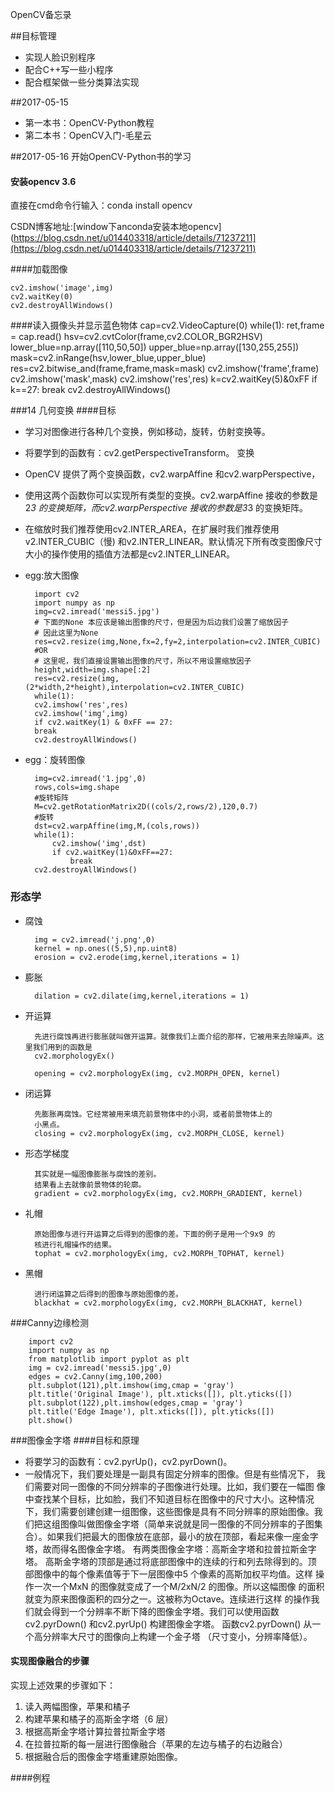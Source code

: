OpenCV备忘录

##目标管理
- 实现人脸识别程序
- 配合C++写一些小程序
- 配合框架做一些分类算法实现



##2017-05-15
- 第一本书：OpenCV-Python教程
- 第二本书：OpenCV入门-毛星云


##2017-05-16
开始OpenCV-Python书的学习
#### 安装opencv 3.6
直接在cmd命令行输入：conda install opencv

CSDN博客地址:[window下anconda安装本地opencv](https://blog.csdn.net/u014403318/article/details/71237211](https://blog.csdn.net/u014403318/article/details/71237211)

####加载图像

	cv2.imshow('image',img)
	cv2.waitKey(0)
	cv2.destroyAllWindows()

####读入摄像头并显示蓝色物体
		cap=cv2.VideoCapture(0)
		while(1):
		    ret,frame = cap.read()
		    hsv=cv2.cvtColor(frame,cv2.COLOR_BGR2HSV)
		    lower_blue=np.array([110,50,50])
		    upper_blue=np.array([130,255,255])
		    mask=cv2.inRange(hsv,lower_blue,upper_blue)
		    res=cv2.bitwise_and(frame,frame,mask=mask)
		    cv2.imshow('frame',frame)
		    cv2.imshow('mask',mask)
		    cv2.imshow('res',res)
		    k=cv2.waitKey(5)&0xFF
		    if k==27:
		        break
		cv2.destroyAllWindows()

###14 几何变换
####目标


- 学习对图像进行各种几个变换，例如移动，旋转，仿射变换等。
- 将要学到的函数有：cv2.getPerspectiveTransform。
变换
- OpenCV 提供了两个变换函数，cv2.warpAffine 和cv2.warpPerspective，
- 使用这两个函数你可以实现所有类型的变换。cv2.warpAffine 接收的参数是2*3 的变换矩阵，而cv2.warpPerspective 接收的参数是3*3 的变换矩阵。
- 在缩放时我们推荐使用cv2.INTER_AREA，在扩展时我们推荐使用v2.INTER_CUBIC（慢) 和v2.INTER_LINEAR。默认情况下所有改变图像尺寸大小的操作使用的插值方法都是cv2.INTER_LINEAR。
- egg:放大图像

		import cv2
		import numpy as np
		img=cv2.imread('messi5.jpg')
		# 下面的None 本应该是输出图像的尺寸，但是因为后边我们设置了缩放因子
		# 因此这里为None
		res=cv2.resize(img,None,fx=2,fy=2,interpolation=cv2.INTER_CUBIC)
		#OR
		# 这里呢，我们直接设置输出图像的尺寸，所以不用设置缩放因子
		height,width=img.shape[:2]
		res=cv2.resize(img,(2*width,2*height),interpolation=cv2.INTER_CUBIC)
		while(1):
		cv2.imshow('res',res)
		cv2.imshow('img',img)
		if cv2.waitKey(1) & 0xFF == 27:
		break
		cv2.destroyAllWindows()
		
- egg：旋转图像

		img=cv2.imread('1.jpg',0)
		rows,cols=img.shape
		#旋转矩阵
		M=cv2.getRotationMatrix2D((cols/2,rows/2),120,0.7)
		#旋转
		dst=cv2.warpAffine(img,M,(cols,rows))
		while(1):
		    cv2.imshow('img',dst)
		    if cv2.waitKey(1)&0xFF==27:
		        break
		cv2.destroyAllWindows()

### 形态学
- 腐蚀

		img = cv2.imread('j.png',0)
		kernel = np.ones((5,5),np.uint8)
		erosion = cv2.erode(img,kernel,iterations = 1)

- 膨胀

		dilation = cv2.dilate(img,kernel,iterations = 1)

- 开运算

		先进行腐蚀再进行膨胀就叫做开运算。就像我们上面介绍的那样，它被用来去除噪声。这里我们用到的函数是		
		cv2.morphologyEx()
		
		opening = cv2.morphologyEx(img, cv2.MORPH_OPEN, kernel)


- 闭运算

		先膨胀再腐蚀。它经常被用来填充前景物体中的小洞，或者前景物体上的
		小黑点。
		closing = cv2.morphologyEx(img, cv2.MORPH_CLOSE, kernel)

- 形态学梯度

		其实就是一幅图像膨胀与腐蚀的差别。
		结果看上去就像前景物体的轮廓。
		gradient = cv2.morphologyEx(img, cv2.MORPH_GRADIENT, kernel)
- 礼帽

		原始图像与进行开运算之后得到的图像的差。下面的例子是用一个9x9 的
		核进行礼帽操作的结果。
		tophat = cv2.morphologyEx(img, cv2.MORPH_TOPHAT, kernel)
- 黑帽

		进行闭运算之后得到的图像与原始图像的差。
		blackhat = cv2.morphologyEx(img, cv2.MORPH_BLACKHAT, kernel)




###Canny边缘检测


		import cv2
		import numpy as np
		from matplotlib import pyplot as plt
		img = cv2.imread('messi5.jpg',0)
		edges = cv2.Canny(img,100,200)
		plt.subplot(121),plt.imshow(img,cmap = 'gray')
		plt.title('Original Image'), plt.xticks([]), plt.yticks([])
		plt.subplot(122),plt.imshow(edges,cmap = 'gray')
		plt.title('Edge Image'), plt.xticks([]), plt.yticks([])
		plt.show()



###图像金字塔
####目标和原理
- 将要学习的函数有：cv2.pyrUp()，cv2.pyrDown()。
- 一般情况下，我们要处理是一副具有固定分辨率的图像。但是有些情况下，
我们需要对同一图像的不同分辨率的子图像进行处理。比如，我们要在一幅图
像中查找某个目标，比如脸，我们不知道目标在图像中的尺寸大小。这种情况
下，我们需要创建创建一组图像，这些图像是具有不同分辨率的原始图像。我
们把这组图像叫做图像金字塔（简单来说就是同一图像的不同分辨率的子图集
合）。如果我们把最大的图像放在底部，最小的放在顶部，看起来像一座金字
塔，故而得名图像金字塔。
有两类图像金字塔：高斯金字塔和拉普拉斯金字塔。
高斯金字塔的顶部是通过将底部图像中的连续的行和列去除得到的。顶
部图像中的每个像素值等于下一层图像中5 个像素的高斯加权平均值。这样
操作一次一个MxN 的图像就变成了一个M/2xN/2 的图像。所以这幅图像
的面积就变为原来图像面积的四分之一。这被称为Octave。连续进行这样
的操作我们就会得到一个分辨率不断下降的图像金字塔。我们可以使用函数
cv2.pyrDown() 和cv2.pyrUp() 构建图像金字塔。
函数cv2.pyrDown() 从一个高分辨率大尺寸的图像向上构建一个金子塔
（尺寸变小，分辨率降低）。


#### 实现图像融合的步骤
实现上述效果的步骤如下：

1. 读入两幅图像，苹果和橘子
2. 构建苹果和橘子的高斯金字塔（6 层）
3. 根据高斯金字塔计算拉普拉斯金字塔
4. 在拉普拉斯的每一层进行图像融合（苹果的左边与橘子的右边融合）
5. 根据融合后的图像金字塔重建原始图像。

####例程




